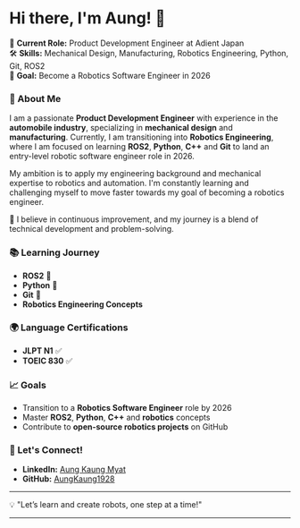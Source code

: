 # Hi there, I'm Aung! 👋

🚗 **Current Role:** Product Development Engineer at Adient Japan  
🛠 **Skills:** Mechanical Design, Manufacturing, Robotics Engineering, Python, Git, ROS2  
🎯 **Goal:** Become a Robotics Software Engineer in 2026

### 🚀 About Me
I am a passionate **Product Development Engineer** with experience in the **automobile industry**, specializing in **mechanical design** and **manufacturing**. Currently, I am transitioning into **Robotics Engineering**, where I am focused on learning **ROS2**, **Python**, **C++** and **Git** to land an entry-level robotic software engineer role in 2026.

My ambition is to apply my engineering background and mechanical expertise to robotics and automation. I'm constantly learning and challenging myself to move faster towards my goal of becoming a robotics engineer. 

🔧 I believe in continuous improvement, and my journey is a blend of technical development and problem-solving. 

### 📚 Learning Journey
- **ROS2** 🦾
- **Python** 🐍
- **Git** 🐙
- **Robotics Engineering Concepts**

### 🌍 Language Certifications
- **JLPT N1** ✅
- **TOEIC 830** ✅

### 📈 Goals
- Transition to a **Robotics Software Engineer** role by 2026
- Master **ROS2**, **Python**, **C++** and **robotics** concepts
- Contribute to **open-source robotics projects** on GitHub

### 🤝 Let's Connect!
- **LinkedIn:** [Aung Kaung Myat](https://www.linkedin.com/in/aung-kaung-myat-30943a215/)
- **GitHub:** [AungKaung1928](https://github.com/AungKaung1928)

---

💡 "Let’s learn and create robots, one step at a time!"

---

